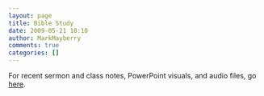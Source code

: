 ```yaml
---
layout: page
title: Bible Study
date: 2009-05-21 18:10
author: MarkMayberry
comments: true
categories: []
---
```

For recent sermon and class notes, PowerPoint visuals, and audio files, go <a href="http://www.markmayberry.net/">here</a>.
